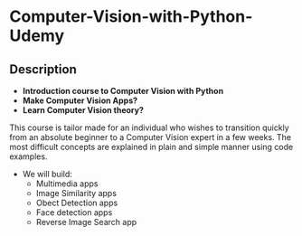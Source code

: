 # Computer-Vision-with-Python-Udemy

 ## Description
  * **Introduction course to Computer Vision with Python**
  * **Make Computer Vision Apps?**
  * **Learn Computer Vision theory?**

This course is tailor made for an individual who wishes to transition quickly from an absolute beginner to a Computer Vision expert in a few weeks. The most difficult concepts are explained in plain and simple manner using code examples.  

* We will build:  
    * Multimedia apps
    * Image Similarity apps
    * Obect Detection apps
    *  Face detection apps
    * Reverse Image Search app
